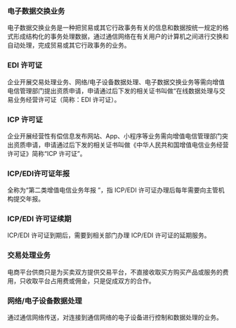 ### 电子数据交换业务
电子数据交换业务是一种把贸易或其它行政事务有关的信息和数据按统一规定的格式形成结构化的事务处理数据，通过通信网络在有关用户的计算机之间进行交换和自动处理，完成贸易或其它行政事务的业务。

### EDI 许可证
企业开展交易处理业务、网络/电子设备数据处理、电子数据交换业务等需向增值电信管理部门提出资质申请，申请通过后下发的相关证书叫做“在线数据处理与交易业务经营许可证（简称：EDI 许可证）。

### ICP 许可证
企业开展经营性有偿信息发布网站、App、小程序等业务需向增值电信管理部门突出资质申请，申请通过后下发的相关证书叫做《中华人民共和国增值电信业务经营许可证》简称“ICP 许可证”。


### ICP/EDI许可证年报
全称为“第二类增值电信业务年报 ”，指 ICP/EDI 许可证办理后每年需要向主管机构提交年报。

### ICP/EDI 许可证续期
ICP/EDI 许可证到期后，需要到相关部门办理 ICP/EDI 许可证的延期服务。

### 交易处理业务
电商平台供商只是为买卖双方提供交易平台，不直接收取买方购买产品或服务的费用，只收取平台占用费或佣金，只是促成双方的合作。

### 网络/电子设备数据处理
通过通信网络传送，对连接到通信网络的电子设备进行控制和数据处理的业务。
